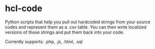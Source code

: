 hcl-code
========

Python scripts that help you pull out hardcoded strings from your source codes and represent them as a .csv table. You can then write localized versions of those strings and put them back into your code.

Currently supports: .php, .js, .html, .sql
